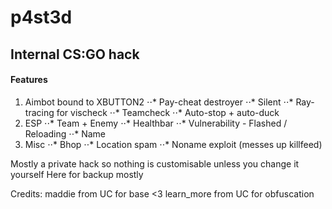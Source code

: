 # p4st3d
## Internal CS:GO hack

#### Features
1. Aimbot bound to XBUTTON2
⋅⋅* Pay-cheat destroyer
⋅⋅* Silent
⋅⋅* Ray-tracing for vischeck
⋅⋅* Teamcheck
⋅⋅* Auto-stop + auto-duck
2. ESP
⋅⋅* Team + Enemy
⋅⋅* Healthbar
⋅⋅* Vulnerability - Flashed / Reloading
⋅⋅* Name
3. Misc
⋅⋅* Bhop
⋅⋅* Location spam
⋅⋅* Noname exploit (messes up killfeed)

Mostly a private hack so nothing is customisable unless you change it yourself
Here for backup mostly

Credits:
maddie from UC for base <3
learn_more from UC for obfuscation
